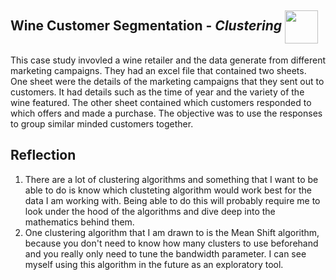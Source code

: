 <h2>Wine Customer Segmentation - <i>Clustering</i> 
  <a href="https://nbviewer.jupyter.org/github/Williamdst/Springboard-DSC/blob/master/Coursework/15.6_Customer-Segmentation/Clustering%20Case%20Study%20-%20Customer%20Segmentation%20with%20K-Means%20-%20Tier%203.ipynb">
    <img align='center' src="https://img.shields.io/badge/Jupyter-F37626.svg?&style=for-the-badge&logo=Jupyter&logoColor=white" width='53' />
  </a>
</h2>
This case study invovled a wine retailer and the data generate from different marketing campaigns. They had an excel file that contained two sheets. One sheet were the details of the marketing campaigns that they sent out to customers. It had details such as the time of year and the variety of the wine featured. The other sheet contained which customers responded to which offers and made a purchase. The objective was to use the responses to group similar minded customers together.

<h2>Reflection</h2>
<ol>
  <li> There are a lot of clustering algorithms and something that I want to be able to do is know which clusteting algorithm would work best for the data I am working with. Being able to do this will probably require me to look under the hood of the algorithms and dive deep into the mathematics behind them.
  <li> One clustering algorithm that I am drawn to is the Mean Shift algorithm, because you don't need to know how many clusters to use beforehand and you really only need to tune the bandwidth parameter. I can see myself using this algorithm in the future as an exploratory tool. 
</ol>
